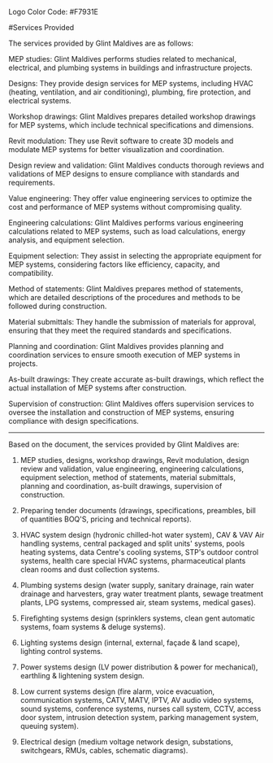 Logo Color Code: #F7931E

#Services Provided

The services provided by Glint Maldives are as follows: ​

MEP studies: Glint Maldives performs studies related to mechanical, electrical, and plumbing systems in buildings and infrastructure projects.

Designs: They provide design services for MEP systems, including HVAC (heating, ventilation, and air conditioning), plumbing, fire protection, and electrical systems. ​

Workshop drawings: Glint Maldives prepares detailed workshop drawings for MEP systems, which include technical specifications and dimensions.

Revit modulation: They use Revit software to create 3D models and modulate MEP systems for better visualization and coordination.

Design review and validation: Glint Maldives conducts thorough reviews and validations of MEP designs to ensure compliance with standards and requirements.

Value engineering: They offer value engineering services to optimize the cost and performance of MEP systems without compromising quality.

Engineering calculations: Glint Maldives performs various engineering calculations related to MEP systems, such as load calculations, energy analysis, and equipment selection.

Equipment selection: They assist in selecting the appropriate equipment for MEP systems, considering factors like efficiency, capacity, and compatibility.

Method of statements: Glint Maldives prepares method of statements, which are detailed descriptions of the procedures and methods to be followed during construction.

Material submittals: They handle the submission of materials for approval, ensuring that they meet the required standards and specifications.

Planning and coordination: Glint Maldives provides planning and coordination services to ensure smooth execution of MEP systems in projects.

As-built drawings: They create accurate as-built drawings, which reflect the actual installation of MEP systems after construction. ​

Supervision of construction: Glint Maldives offers supervision services to oversee the installation and construction of MEP systems, ensuring compliance with design specifications.



---------------------------------

Based on the document, the services provided by Glint Maldives are:

1. MEP studies, designs, workshop drawings, Revit modulation, design review and validation, value engineering, engineering calculations, equipment selection, method of statements, material submittals, planning and coordination, as-built drawings, supervision of construction.

2. Preparing tender documents (drawings, specifications, preambles, bill of quantities BOQ'S, pricing and technical reports).

3. HVAC system design (hydronic chilled-hot water system), CAV & VAV Air handling systems, central packaged and split units' systems, pools heating systems, data Centre's cooling systems, STP's outdoor control systems, health care special HVAC systems, pharmaceutical plants clean rooms and dust collection systems.

4. Plumbing systems design (water supply, sanitary drainage, rain water drainage and harvesters, gray water treatment plants, sewage treatment plants, LPG systems, compressed air, steam systems, medical gases).

5. Firefighting systems design (sprinklers systems, clean gent automatic systems, foam systems & deluge systems).

6. Lighting systems design (internal, external, façade & land scape), lighting control systems.

7. Power systems design (LV power distribution & power for mechanical), earthling & lightening system design.

8. Low current systems design (fire alarm, voice evacuation, communication systems, CATV, MATV, IPTV, AV audio video systems, sound systems, conference systems, nurses call system, CCTV, access door system, intrusion detection system, parking management system, queuing system).

9. Electrical design (medium voltage network design, substations, switchgears, RMUs, cables, schematic diagrams).
